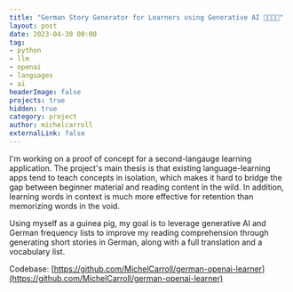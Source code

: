 ```yaml
---
title: "German Story Generator for Learners using Generative AI 🐍🤖🇩🇪"
layout: post
date: 2023-04-30 00:00
tag: 
- python
- llm
- openai
- languages
- ai
headerImage: false
projects: true
hidden: true
category: project
author: michelcarroll
externalLink: false
---
```


I'm working on a proof of concept for a second-langauge learning application. The project's main thesis is that existing language-learning apps tend to teach concepts in isolation, which makes it hard to bridge the gap between beginner material and reading content in the wild. In addition, learning words in context is much more effective for retention than memorizing words in the void. 

Using myself as a guinea pig, my goal is to leverage generative AI and German frequency lists to improve my reading comprehension through generating short stories in German, along with a full translation and a vocabulary list.

Codebase: [https://github.com/MichelCarroll/german-openai-learner](https://github.com/MichelCarroll/german-openai-learner)

